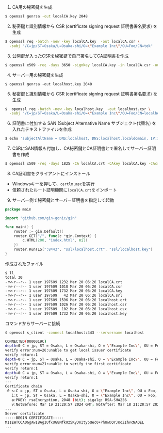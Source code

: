 1. CA用の秘密鍵を生成
```bash
$ openssl genrsa -out localCA.key 2048
```

2. 秘密鍵と識別情報から CSR (certificate signing request 証明書署名要求) を生成
```bash
$ openssl req -batch -new -key localCA.key  -out localCA.csr \
  -subj "/C=jp/ST=Osaka/L=Osaka-shi/O=\"Example Inc\"/OU=Foo/CN=tek"
```

3. 公開鍵が入ったCSRを秘密鍵で自己署名してCA証明書を作成
```bash
$ openssl x509 -req -days 3650 -signkey localCA.key -in localCA.csr -out localCA.crt
```

4. サーバー用の秘密鍵を生成
```
$ openssl genrsa -out localhost.key 2048
```

5. 秘密鍵と識別情報から CSR (certificate signing request 証明書署名要求) を生成
```bash
$  openssl req -batch -new -key localhost.key  -out localhost.csr \
  -subj "/C=jp/ST=Osaka/L=Osaka-shi/O=\"Example Inc\"/OU=Foo/CN=localhost"
```

6. 証明書に付加する SAN (Subject Alternative Name サブジェクト代替名) を入れたテキストファイルを作成
```bash
$ echo 'subjectAltName = DNS:localhost, DNS:localhost.localdomain, IP:127.0.0.1, DNS:app, DNS:app.localdomain' > localhost.csx
```

7. CSRにSAN情報も付加し、CA秘密鍵とCA証明書とで署名してサーバー証明書を作成
```bash
$ openssl x509 -req -days 1825 -CA localCA.crt -CAkey localCA.key -CAcreateserial -in localhost.csr -extfile localhost.csx -out localhost.crt
```

8. CA証明書をクライアントにインストール
- Windowsキーを押して、`certlm.msc`を実行
- 信頼されたルート証明機関に`localCA.crt`をインポート

9. サーバー側で秘密鍵とサーバー証明書を指定して起動
```go
package main

import "github.com/gin-gonic/gin"

func main() {
    router := gin.Default()
    router.GET("/", func(c *gin.Context) {
        c.HTML(200, "index.html", nil)
    })
    router.RunTLS(":8443", "ssl/localhost.crt", "ssl/localhost.key")
}
```

作成されたファイル
```bash
$ ll
total 30
-rw-r--r-- 1 user 197609 1232 Mar 20 06:20 localCA.crt
-rw-r--r-- 1 user 197609 1018 Mar 20 06:20 localCA.csr
-rw-r--r-- 1 user 197609 1732 Mar 20 06:20 localCA.key
-rw-r--r-- 1 user 197609   42 Mar 20 06:20 localCA.srl
-rw-r--r-- 1 user 197609 1596 Mar 20 06:20 localhost.crt
-rw-r--r-- 1 user 197609 1026 Mar 20 06:20 localhost.csr
-rw-r--r-- 1 user 197609  102 Mar 20 06:20 localhost.csx
-rw-r--r-- 1 user 197609 1732 Mar 20 06:20 localhost.key
```

コマンドからサーバーに接続
```bash
$ openssl s_client -connect localhost:443 --servername localhost

CONNECTED(0000019C)
depth=0 C = jp, ST = Osaka, L = Osaka-shi, O = \"Example Inc\", OU = Foo, CN = localhost
verify error:num=20:unable to get local issuer certificate
verify return:1
depth=0 C = jp, ST = Osaka, L = Osaka-shi, O = \"Example Inc\", OU = Foo, CN = localhost
verify error:num=21:unable to verify the first certificate
verify return:1
depth=0 C = jp, ST = Osaka, L = Osaka-shi, O = \"Example Inc\", OU = Foo, CN = localhost
verify return:1
---
Certificate chain
 0 s:C = jp, ST = Osaka, L = Osaka-shi, O = \"Example Inc\", OU = Foo, CN = localhost
   i:C = jp, ST = Osaka, L = Osaka-shi, O = \"Example Inc\", OU = Foo, CN = tek
   a:PKEY: rsaEncryption, 2048 (bit); sigalg: RSA-SHA256
   v:NotBefore: Mar 19 21:20:57 2024 GMT; NotAfter: Mar 18 21:20:57 2029 GMT
---
Server certificate
-----BEGIN CERTIFICATE-----
MIIEWTCCA0GgAwIBAgIUfxUG8Mfk0z5KyJnItypQec0+PhUwDQYJKoZIhvcNAQEL
...
```